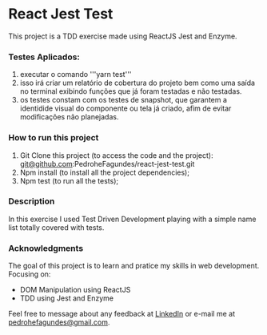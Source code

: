 # React Jest Test

This project is a TDD exercise made using ReactJS Jest and Enzyme.

### Testes Aplicados:
1. executar o comando '''yarn test'''
2. isso irá criar um relatório de cobertura do projeto bem como uma saída no terminal exibindo funções que já foram testadas e não testadas.
3. os testes constam com os testes de snapshot, que garantem a identidide visual do componente ou tela já criado, afim de evitar modificações não planejadas.

### How to run this project 
1. Git Clone this project (to access the code and the project): git@github.com:PedroheFagundes/react-jest-test.git
2. Npm install (to install all the project dependencies);
3. Npm test (to run all the tests);

### Description
In this exercise I used Test Driven Development playing with a simple name list totally covered with tests.

### Acknowledgments
The goal of this project is to learn and pratice my skills in web development.
Focusing on: 

* DOM Manipulation using ReactJS
* TDD using Jest and Enzyme

Feel free to message about any feedback at <a href="https://www.linkedin.com/in/pedrofagundes/" target="_blank">LinkedIn</a> or e-mail me at pedrohefagundes@gmail.com.
